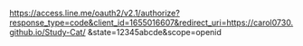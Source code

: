 https://access.line.me/oauth2/v2.1/authorize?response_type=code&client_id=1655016607&redirect_uri=https://carol0730.github.io/Study-Cat/
&state=12345abcde&scope=openid
